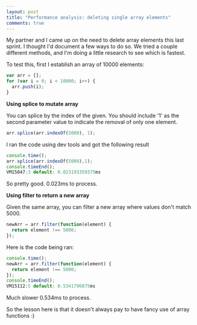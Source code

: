 ```yaml
---
layout: post
title: "Performance analysis: deleting single array elements"
comments: true
---
```

My partner and I came up on the need to delete array elements this last sprint. I thought I'd document a few ways to do so. We tried a couple different methods, and I'm doing a little research to see which is fastest.

To test this, first I establish an array of 10000 elements:
```javascript
var arr = [];
for (var i = 0; i < 10000; i++) {
  arr.push(i);
}
```
**Using splice to mutate array**

You can splice by the index of the given. You should include '1' as the second parameter value to indicate the removal of only one element.

```javascript
arr.splice(arr.indexOf(5000), 1);
```

I ran the code using dev tools and got the following result
```javascript
console.time();
arr.splice(arr.indexOf(5000),1);
console.timeEnd();
VM15047:3 default: 0.023193359375ms
```
So pretty good. 0.023ms to process.

**Using filter to return a new array**

Given the same array, you can filter a new array where values don't match 5000.
```javascript
newArr = arr.filter(function(element) {
  return element !== 5000;
});
```

Here is the code being ran:
```javascript
console.time();
newArr = arr.filter(function(element) {
  return element !== 5000;
});
console.timeEnd();
VM15112:5 default: 0.5341796875ms
```
Much slower 0.534ms to process.

So the lesson here is that it doesn't always pay to have fancy use of array functions :)